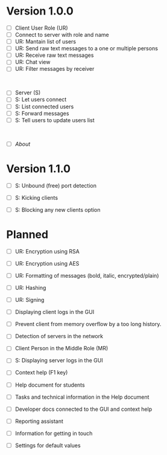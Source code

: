 # Version 1.0.0

- [ ] Client User Role (UR)
- [ ] Connect to server with role and name
- [ ] UR: Mantain list of users
- [ ] UR: Send raw text messages to a one or multiple persons
- [ ] UR: Receive raw text messages
- [ ] UR: Chat view
- [ ] UR: Filter messages by receiver

<br>

- [ ] Server (S)
- [ ] S: Let users connect
- [ ] S: List connected users
- [ ] S: Forward messages
- [ ] S: Tell users to update users list

<br>

- [ ] *About*


# Version 1.1.0

- [ ] S: Unbound (free) port detection
- [ ] S: Kicking clients
- [ ] S: Blocking any new clients option


# Planned

- [ ] UR: Encryption using RSA
- [ ] UR: Encryption using AES
- [ ] UR: Formatting of messages (bold, italic, encrypted/plain)
- [ ] UR: Hashing
- [ ] UR: Signing
- [ ] Displaying client logs in the GUI
- [ ] Prevent client from memory overflow by a too long history.

- [ ] Detection of servers in the network
- [ ] Client Person in the Middle Role (MR)

- [ ] S: Displaying server logs in the GUI

- [ ] Context help (F1 key)
- [ ] Help document for students
- [ ] Tasks and technical information in the Help document
- [ ] Developer docs connected to the GUI and context help
- [ ] Reporting assistant
- [ ] Information for getting in touch
- [ ] Settings for default values
